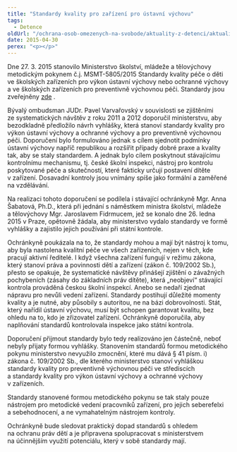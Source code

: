 ```yaml
---
title: "Standardy kvality pro zařízení pro ústavní výchovu"
tags:
  - Detence
oldUrl: "/ochrana-osob-omezenych-na-svobode/aktuality-z-detenci/aktuality-z-detenci-2015/standardy-kvality-pro-zarizeni-pro-ustavni-vychovu/"
date: 2015-04-30
perex: "<p></p>"
---
```


<!-- imported from the old website -->

<p>Dne 27. 3. 2015 stanovilo Ministerstvo školství, mládeže a tělovýchovy metodickým pokynem č.j. MSMT-5805/2015 Standardy kvality péče o děti ve školských zařízeních pro výkon ústavní výchovy nebo ochranné výchovy a ve školských zařízeních pro preventivně výchovnou péči. Standardy jsou zveřejněny <a title="Otevření do nového okna" href="http://www.msmt.cz/file/35026" target="_blank">zde</a> <img alt="" src="https://www.ochrance.cz/typo3/ext/od_linkdesc/icons/external.gif" class="od_linkdesc_icon_external" />.  </p><p>Bývalý ombudsman JUDr. Pavel Varvařovský v souvislosti se zjištěními ze systematických návštěv z roku 2011 a 2012 doporučil ministerstvu, aby bezodkladně předložilo návrh vyhlášky, která stanoví standardy kvality pro výkon ústavní výchovy a ochranné výchovy a pro preventivně výchovnou péči. Doporučení bylo formulováno jednak s cílem sjednotit podmínky ústavní výchovy napříč republikou a rozšířit případy dobré praxe a kvality tak, aby se staly standardem. A jednak bylo cílem poskytnout stávajícímu kontrolnímu mechanismu, tj. české školní inspekci, nástroj pro kontrolu poskytované péče a skutečností, které fakticky určují postavení dítěte v zařízení. Dosavadní kontroly jsou vnímány spíše jako formální a zaměřené na vzdělávání. </p><p>Na realizaci tohoto doporučení se podílela i stávající ochránkyně Mgr. Anna Šabatová, Ph.D., která při jednání s náměstkem ministra školství, mládeže a tělovýchovy Mgr. Jaroslavem Fidrmucem, jež se konalo dne 26. ledna 2015 v Praze, opětovně žádala, aby ministerstvo vydalo standardy ve formě vyhlášky a zajistilo jejich používání při státní kontrole. </p><p>Ochránkyně poukázala na to, že standardy mohou a mají být nástroj k tomu, aby byla nastolena kvalitní péče ve všech zařízeních, nejen v těch, kde pracují aktivní ředitelé. I když všechna zařízení fungují v režimu zákona, který stanoví práva a povinnosti dětí a zařízení (zákon č. 109/2002 Sb.), přesto se opakuje, že systematické návštěvy přinášejí zjištění o závažných pochybeních (zásahy do základních práv dítěte), která „neobjeví“ stávající kontrola prováděná českou školní inspekcí. Anebo se nedaří zjednat nápravu pro nevůli vedení zařízení. Standardy postihují důležité momenty kvality a je nutné, aby působily s autoritou, ne na bázi dobrovolnosti. Stát, který nařídil ústavní výchovu, musí být schopen garantovat kvalitu, bez ohledu na to, kdo je zřizovatel zařízení. Ochránkyně doporučila, aby naplňování standardů kontrolovala inspekce jako státní kontrola. </p><p>Doporučení přijmout standardy bylo tedy realizováno jen částečně, neboť nebyly přijaty formou vyhlášky. Stanovením standardů formou metodického pokynu ministerstvo nevyužilo zmocnění, které mu dává § 41 písm. i) zákona č. 109/2002 Sb., dle kterého ministerstvo stanoví vyhláškou standardy kvality pro preventivně výchovnou péči ve střediscích a standardy kvality pro výkon ústavní výchovy a ochranné výchovy v zařízeních. </p><p>Standardy stanovené formou metodického pokynu se tak staly pouze nástrojem pro metodické vedení pracovníků zařízení, pro jejich seberefelxi a sebehodnocení, a ne vymahatelným nástrojem kontroly. </p>Ochránkyně bude sledovat praktický dopad standardů s ohledem na ochranu práv dětí a je připravena spolupracovat s ministerstvem na účinnějším využití potenciálu, který v sobě standardy mají. <p></p>
